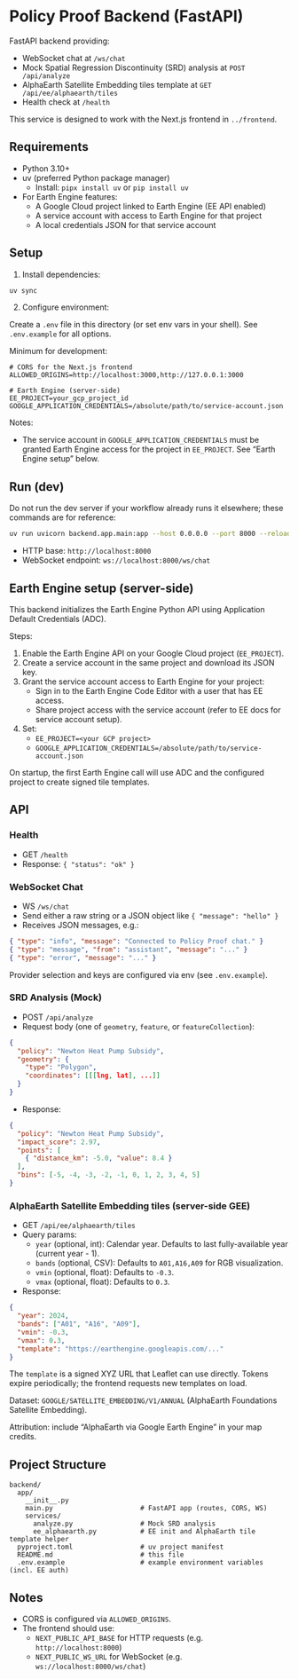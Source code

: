 # Policy Proof Backend (FastAPI)

FastAPI backend providing:
- WebSocket chat at `/ws/chat`
- Mock Spatial Regression Discontinuity (SRD) analysis at `POST /api/analyze`
- AlphaEarth Satellite Embedding tiles template at `GET /api/ee/alphaearth/tiles`
- Health check at `/health`

This service is designed to work with the Next.js frontend in `../frontend`.

## Requirements

- Python 3.10+
- uv (preferred Python package manager)
  - Install: `pipx install uv` or `pip install uv`
- For Earth Engine features:
  - A Google Cloud project linked to Earth Engine (EE API enabled)
  - A service account with access to Earth Engine for that project
  - A local credentials JSON for that service account

## Setup

1) Install dependencies:

```bash
uv sync
```

2) Configure environment:

Create a `.env` file in this directory (or set env vars in your shell). See `.env.example` for all options.

Minimum for development:
```env
# CORS for the Next.js frontend
ALLOWED_ORIGINS=http://localhost:3000,http://127.0.0.1:3000

# Earth Engine (server-side)
EE_PROJECT=your_gcp_project_id
GOOGLE_APPLICATION_CREDENTIALS=/absolute/path/to/service-account.json
```

Notes:
- The service account in `GOOGLE_APPLICATION_CREDENTIALS` must be granted Earth Engine access for the project in `EE_PROJECT`. See “Earth Engine setup” below.

## Run (dev)

Do not run the dev server if your workflow already runs it elsewhere; these commands are for reference:

```bash
uv run uvicorn backend.app.main:app --host 0.0.0.0 --port 8000 --reload
```

- HTTP base: `http://localhost:8000`
- WebSocket endpoint: `ws://localhost:8000/ws/chat`

## Earth Engine setup (server-side)

This backend initializes the Earth Engine Python API using Application Default Credentials (ADC).

Steps:
1) Enable the Earth Engine API on your Google Cloud project (`EE_PROJECT`).
2) Create a service account in the same project and download its JSON key.
3) Grant the service account access to Earth Engine for your project:
   - Sign in to the Earth Engine Code Editor with a user that has EE access.
   - Share project access with the service account (refer to EE docs for service account setup).
4) Set:
   - `EE_PROJECT=<your GCP project>`
   - `GOOGLE_APPLICATION_CREDENTIALS=/absolute/path/to/service-account.json`

On startup, the first Earth Engine call will use ADC and the configured project to create signed tile templates.

## API

### Health

- GET `/health`
- Response: `{ "status": "ok" }`

### WebSocket Chat

- WS `/ws/chat`
- Send either a raw string or a JSON object like `{ "message": "hello" }`
- Receives JSON messages, e.g.:
```json
{ "type": "info", "message": "Connected to Policy Proof chat." }
{ "type": "message", "from": "assistant", "message": "..." }
{ "type": "error", "message": "..." }
```

Provider selection and keys are configured via env (see `.env.example`).

### SRD Analysis (Mock)

- POST `/api/analyze`
- Request body (one of `geometry`, `feature`, or `featureCollection`):
```json
{
  "policy": "Newton Heat Pump Subsidy",
  "geometry": {
    "type": "Polygon",
    "coordinates": [[[lng, lat], ...]]
  }
}
```

- Response:
```json
{
  "policy": "Newton Heat Pump Subsidy",
  "impact_score": 2.97,
  "points": [
    { "distance_km": -5.0, "value": 8.4 }
  ],
  "bins": [-5, -4, -3, -2, -1, 0, 1, 2, 3, 4, 5]
}
```

### AlphaEarth Satellite Embedding tiles (server-side GEE)

- GET `/api/ee/alphaearth/tiles`
- Query params:
  - `year` (optional, int): Calendar year. Defaults to last fully-available year (current year - 1).
  - `bands` (optional, CSV): Defaults to `A01,A16,A09` for RGB visualization.
  - `vmin` (optional, float): Defaults to `-0.3`.
  - `vmax` (optional, float): Defaults to `0.3`.
- Response:
```json
{
  "year": 2024,
  "bands": ["A01", "A16", "A09"],
  "vmin": -0.3,
  "vmax": 0.3,
  "template": "https://earthengine.googleapis.com/..."
}
```

The `template` is a signed XYZ URL that Leaflet can use directly. Tokens expire periodically; the frontend requests new templates on load.

Dataset: `GOOGLE/SATELLITE_EMBEDDING/V1/ANNUAL` (AlphaEarth Foundations Satellite Embedding).

Attribution: include “AlphaEarth via Google Earth Engine” in your map credits.

## Project Structure

```
backend/
  app/
    __init__.py
    main.py                      # FastAPI app (routes, CORS, WS)
    services/
      analyze.py                 # Mock SRD analysis
      ee_alphaearth.py           # EE init and AlphaEarth tile template helper
  pyproject.toml                 # uv project manifest
  README.md                      # this file
  .env.example                   # example environment variables (incl. EE auth)
```

## Notes

- CORS is configured via `ALLOWED_ORIGINS`.
- The frontend should use:
  - `NEXT_PUBLIC_API_BASE` for HTTP requests (e.g. `http://localhost:8000`)
  - `NEXT_PUBLIC_WS_URL` for WebSocket (e.g. `ws://localhost:8000/ws/chat`)
